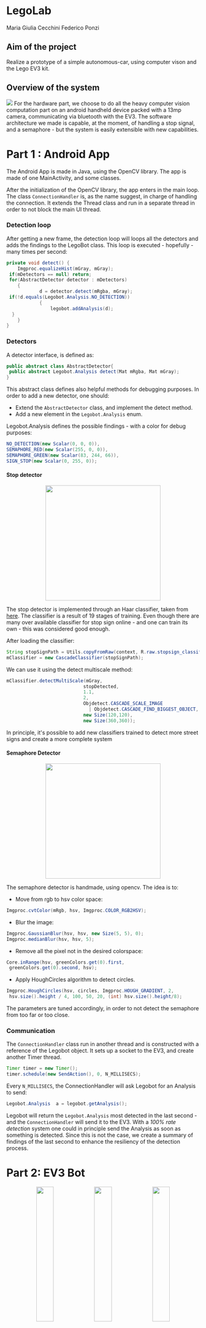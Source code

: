 # LegoLab
Maria Giulia Cecchini 
Federico Ponzi

## Aim of the project
Realize a prototype of a simple autonomous-car, using computer vison and the Lego EV3 kit.

## Overview of the system
 <img src="http://i63.tinypic.com/33zbln8.jpg">
For the hardware part, we choose to do all the heavy computer vision computation part on an android handheld device packed with a 13mp camera, communicating via bluetooth with the EV3.
The software architecture we made is capable, at the moment, of handling a stop signal, and a semaphore - but the system is easily extensible with new capabilities.
 
# Part 1 : Android App
The Android App is made in Java, using the OpenCV library.
The app is made of one MainActivity, and some classes.

After the initialization of the OpenCV library, the app enters in the main loop.
The class `ConnectionHandler` is, as the name suggest, in charge of handling the connection. It extends the Thread class and run in a separate thread in order to not block the main UI thread.
 
### Detection loop
After getting a new frame, the detection loop will loops all the detectors and adds the findings to the LegoBot class. This loop is executed - hopefully - many times per second:
```java
private void detect() {  
    Imgproc.equalizeHist(mGray, mGray);  
 if(mDetectors == null) return;  
 for(AbstractDetector detector : mDetectors)  
    {  
            d = detector.detect(mRgba, mGray);  
 if(!d.equals(Legobot.Analysis.NO_DETECTION))  
            {  
                legobot.addAnalysis(d);  
  }  
    }  
}
```
### Detectors
A detector interface, is defined as: 
```java
public abstract class AbstractDetector{
 public abstract Legobot.Analysis detect(Mat mRgba, Mat mGray);
}
 ```
 This abstract class defines also helpful methods for debugging purposes.
In order to add a new detector, one should:
 * Extend the `AbstractDetector` class, and implement the detect method.
 * Add a new element in the `Legobot.Analysis` enum.

Legobot.Analysis defines the possible findings - with a color for debug purposes:
```java
NO_DETECTION(new Scalar(0, 0, 0)),
SEMAPHORE_RED(new Scalar(255, 0, 0)),  
SEMAPHORE_GREEN(new Scalar(83, 244, 66)),  
SIGN_STOP(new Scalar(0, 255, 0));
```
#### Stop detector
<p align="center"><img src="https://raw.githubusercontent.com/FedericoPonzi/LegoLab/master/media/physical-stop-signal.jpg" height="300"></p>

The stop detector is implemented through an Haar classifier, taken from [here](https://github.com/cfizette/road-sign-cascades/blob/master/Stop%20Signs/StopSign_HAAR/Stopsign_HAAR_19Stages.xml).
The classifier is a result of 19 stages of training. Even though there are many over available classifier for stop sign online - and one can train its own - this was considered good enough.

After loading the classifier:
```java
String stopSignPath = Utils.copyFromRaw(context, R.raw.stopsign_classifier, "stop_sign_haar");  
mClassifier = new CascadeClassifier(stopSignPath);  
```  
We can use it using the detect multiscale method:
```java
mClassifier.detectMultiScale(mGray, 
							stopDetected,  
							1.1, 
							2, 
							Objdetect.CASCADE_SCALE_IMAGE  
							  | Objdetect.CASCADE_FIND_BIGGEST_OBJECT,
							new Size(120,120), 
							new Size(360,360));
 ```
 In principle, it's possible to add new classifiers trained to detect more street signs and create a more complete system

#### Semaphore Detector
<p align="center"><img src="https://raw.githubusercontent.com/FedericoPonzi/LegoLab/master/media/physical-traffic-light.jpg" height="300"></p>

The semaphore detector is handmade, using opencv. The idea is to:
 * Move from rgb to hsv color space:
 ```java
 Imgproc.cvtColor(mRgb, hsv, Imgproc.COLOR_RGB2HSV);
 ```
 * Blur the image:
 ```java
 Imgproc.GaussianBlur(hsv, hsv, new Size(5, 5), 0);  
Imgproc.medianBlur(hsv, hsv, 5);
```
 * Remove all the pixel not in the desired colorspace:
 ```java
 Core.inRange(hsv, greenColors.get(0).first,  
  greenColors.get(0).second, hsv);
  ```
 * Apply HoughCircles algorithm to detect circles.
 ```java
 Imgproc.HoughCircles(hsv, circles, Imgproc.HOUGH_GRADIENT, 2,  
  hsv.size().height / 4, 100, 50, 20, (int) hsv.size().height/8);
  ```
  The parameters are tuned accordingly, in order to not detect the semaphore from too far or too close.
  
### Communication
The `ConnectionHandler` class run in another thread and is constructed with a reference of the Legobot object. It sets up a socket to the EV3, and create another Timer thread. 
```java
Timer timer = new Timer();  
timer.schedule(new SendAction(), 0, N_MILLISECS);
```
Every `N_MILLISECS`, the ConnectionHandler will ask Legobot for an Analysis to send:
```java
Legobot.Analysis  a = legobot.getAnalysis();
```
Legobot will return the `Legobot.Analysis` most detected in the last second - and the `ConnectionHandler` will send it to the EV3.
With a *100% rate detection* system one could in principle send the Analysis as soon as something is detected. Since this is not the case, we create a summary of findings of the last second to enhance the resiliency of the detection process.
 
# Part 2: EV3 Bot
<p align="center"><img src="https://raw.githubusercontent.com/FedericoPonzi/LegoLab/master/media/ev3-1.jpg" width="30%"><img src="https://raw.githubusercontent.com/FedericoPonzi/LegoLab/master/media/ev3-2.jpg" width="30%"><img src="https://raw.githubusercontent.com/FedericoPonzi/LegoLab/master/media/ev3-3.jpg" width="30%"></p>

While the Android App has the duty to analyse the environment and detect the street signs, the EV3 has to implement the behaviour based on the findings.

## Behaviour programming
The behavior programming is a design pattern which offers a valid alternative to if-else. 
From the [Lejos documentation](http://www.lejos.org/nxt/nxj/tutorial/Behaviors/BehaviorProgramming.htm):
> The concepts of Behavior Programming as implemented in leJOS NXJ are very simple: 
> -   Only one behavior can be active and in control of the robot at any time.
> -   Each behavior has a fixed priority.
> -   Each behavior can determine if it should take control.
> -   The active behavior has higher priority than any other behavior that should take control.

### Behaviours
We have defined a package `it.uniroma1.legolab.behaviors` with a convinent abstract adapter class:
```java
package it.uniroma1.legolab.behavior;

import it.uniroma1.legolab.Legobot;
import it.uniroma1.legolab.MovePilotCustom;
import lejos.robotics.subsumption.Behavior;

public abstract class BehaviorAdapter implements Behavior
{
	Legobot legobot;
	public BehaviorAdapter(Legobot legobot)
	{
		this.legobot = legobot;
	}
	@Override
	public boolean takeControl() {
		return false;
	}

	@Override
	public void action() {
	}
	@Override
	public void suppress() {	
	}
}
```
The behaviour classes then, looks like an if-then class:
```java
public class GreenTrafficLightBehavior extends BehaviorAdapter {
	@Override
	public boolean takeControl() {
		return legobot.getAnalysis().equals(Analysis.SEMAPHORE_GREEN);
	}
	@Override
	public void action() {
		legobot.doForward();
	}
}
```
The behaviour classes takeControl in the order defined in the Legobot class:
```java
		this.behaviors = new Behavior[]{ 
				new DefaultBehavior(this), 
				new StopBehavior(this), 
				new RedTrafficLightBehavior(this), 
				new GreenTrafficLightBehavior(this), 
				new EscBehavior(this) 
		};
```

### Communication
In the EV3 project, we can find the "other side" of the`ConnectionHandler` class. 
This class creates a server socket, and listen to incoming connections on port `8888`.
The idea is that in principle we could connect multiple input sensors (e.g. more phones/cameras, temperature, light etc), in order to realize even more complex behaviours.

The communication protocol is very simple, and is based on the Analysis Enum:
```java
public enum Analysis {
        NO_DETECTION,
        SEMAPHORE_RED,
        SEMAPHORE_GREEN,
        SIGN_STOP;
    }
 ```
 The android app passes the `Analysis.ordinal()` to the EV3, using an `ObjectInputStream`.
 
 ### Example run:
 An example of run is available [here]().
 
 ## HSV color picker
 In order to find the right color range, we used an HSV threshold color picker:
 <img src="https://raw.githubusercontent.com/FedericoPonzi/LegoLab/master/media/hsv-colour.png">
The source code is available [here](https://gist.github.com/FedericoPonzi/1728542ae0c8057e43658a3216e385c5).

